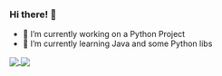 ### Hi there! 👋


- 🔭 I’m currently working on a Python Project
- 🌱 I’m currently learning Java and some Python libs

<a href="https://github.com/Cassio-Neves/github-readme-stats">
  <img align="center" src="https://github-readme-stats.vercel.app/api?username=Cassio-Neves&hide=prs&count_private=true&show_icons=true&theme=dark&icon_color=fffefc"/>
  <img align="center" src="https://github-readme-stats.vercel.app/api/top-langs/?username=Cassio-Neves&theme=dark"/>
</a>


